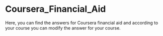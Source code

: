 # Coursera_Financial_Aid
Here, you can find the answers for Coursera financial aid and according to your course you can modify the answer for your course.
